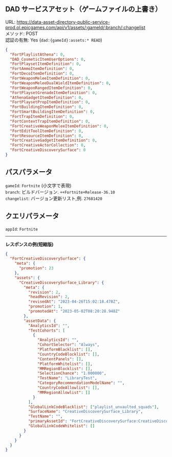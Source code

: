 ## DAD サービスアセット（ゲームファイルの上書き）

URL: https://data-asset-directory-public-service-prod.ol.epicgames.com/api/v1/assets/:gameId/:branch/:changelist \
メソッド: POST \
認証の有無: Yes (`dad:{gameId}:assets:* READ`)

```json
{
  "FortPlaylistAthena": 0,
  "DAD_CosmeticItemUserOptions": 0,
  "FortPlaysetItemDefinition": 0,
  "FortAmmoItemDefinition": 0,
  "FortDecoItemDefinition": 0,
  "FortWeaponMeleeItemDefinition": 0,
  "FortWeaponMeleeDualWieldItemDefinition": 0,
  "FortWeaponRangedItemDefinition": 0,
  "FortPlaysetGrenadeItemDefinition": 0,
  "AthenaGadgetItemDefinition": 0,
  "FortPlaysetPropItemDefinition": 0,
  "FortBuildingItemDefinition": 0,
  "FortSmartBuildingItemDefinition": 0,
  "FortTrapItemDefinition": 0,
  "FortContextTrapItemDefinition": 0,
  "FortCreativeWeaponMeleeItemDefinition": 0,
  "FortEditToolItemDefinition": 0,
  "FortResourceItemDefinition": 0,
  "FortCreativeGadgetItemDefinition": 0,
  "FortCreativeActorCollection": 0,
  "FortCreativeDiscoverySurface": 0
}
```

## パスパラメータ

`gameId`: `Fortnite` (小文字で表現) <br/>
`branch`: ビルドバージョン. `++Fortnite+Release-36.10` <br/>
`changelist`: バージョン更新リスト,例. `27681420`

## クエリパラメータ

`appId`: `Fortnite`

---

__レスポンスの例(短縮版)__

```json
{
  "FortCreativeDiscoverySurface": {
    "meta": {
      "promotion": 23
    },
    "assets": {
      "CreativeDiscoverySurface_Library": {
        "meta": {
          "revision": 2,
          "headRevision": 2,
          "revisedAt": "2023-04-26T15:02:18.478Z",
          "promotion": 1,
          "promotedAt": "2023-05-02T08:20:28.948Z"
        },
        "assetData": {
          "AnalyticsId": "",
          "TestCohorts": [
            {
              "AnalyticsId": "",
              "CohortSelector": "Always",
              "PlatformBlacklist": [],
              "CountryCodeBlocklist": [],
              "ContentPanels": [],
              "PlatformWhitelist": [],
              "MMRegionBlocklist": [],
              "SelectionChance": "1.000000",
              "TestName": "LibraryTest",
              "CategoryRecommendationModelName": "",
              "CountryCodeAllowlist": [],
              "MMRegionAllowlist": []
            }
          ],
          "GlobalLinkCodeBlacklist": ["playlist_unvaulted_squads"],
          "SurfaceName": "CreativeDiscoverySurface_Library",
          "TestName": "",
          "primaryAssetId": "FortCreativeDiscoverySurface:CreativeDiscoverySurface_Library",
          "GlobalLinkCodeWhitelist": []
        }
      }
    }
  }
}
```
